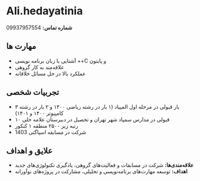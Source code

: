 # Ali.hedayatinia

**شماره تماس:** 09937957554

## مهارت ها
- آشنایی با زبان برنامه نویسی ++C و پایتون
- علاقه‌مند به کار گروهی
- عملکرد بالا در حل مسائل خلاقانه

## تجربیات شخصی
- ۳ بار قبولی در مرحله اول المپیاد (۱ بار در رشته ریاضی ۱۴۰۰ و ۲ بار در رشته کامپیوتر ۱۴۰۰ و ۱۴۰۱)
- قبولی در مدارس سمپاد شهر تهران و تحصیل در دبیرستان علامه حلی ۱۰
- رتبه زیر ۲۵۰۰ منطقه ۱ کنکور
- شرکت در مسابقه اسپاگتی 1403

## علایق و اهداف
- **علاقه‌مندی‌ها:** شرکت در مسابقات و فعالیت‌های گروهی، یادگیری تکنولوژی‌های جدید
- **اهداف:** توسعه مهارت‌های برنامه‌نویسی و تحلیلی، مشارکت در پروژه‌های نوآورانه
